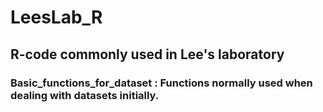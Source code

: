 # LeesLab_R

## R-code commonly used in Lee's laboratory
### Basic_functions_for_dataset : Functions normally used when dealing with datasets initially.
